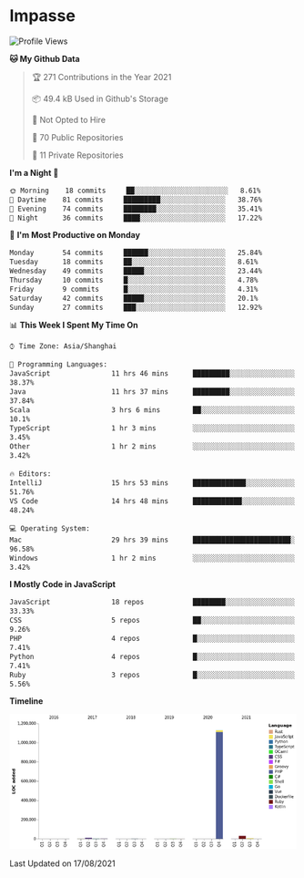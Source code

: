 # Impasse

<!--START_SECTION:waka-->
![Profile Views](http://img.shields.io/badge/Profile%20Views-1-blue)

**🐱 My Github Data** 

> 🏆 271 Contributions in the Year 2021
 > 
> 📦 49.4 kB Used in Github's Storage 
 > 
> 🚫 Not Opted to Hire
 > 
> 📜 70 Public Repositories 
 > 
> 🔑 11 Private Repositories  
 > 
**I'm a Night 🦉** 

```text
🌞 Morning    18 commits     ██░░░░░░░░░░░░░░░░░░░░░░░   8.61% 
🌆 Daytime    81 commits     █████████░░░░░░░░░░░░░░░░   38.76% 
🌃 Evening    74 commits     ████████░░░░░░░░░░░░░░░░░   35.41% 
🌙 Night      36 commits     ████░░░░░░░░░░░░░░░░░░░░░   17.22%

```
📅 **I'm Most Productive on Monday** 

```text
Monday       54 commits     ██████░░░░░░░░░░░░░░░░░░░   25.84% 
Tuesday      18 commits     ██░░░░░░░░░░░░░░░░░░░░░░░   8.61% 
Wednesday    49 commits     █████░░░░░░░░░░░░░░░░░░░░   23.44% 
Thursday     10 commits     █░░░░░░░░░░░░░░░░░░░░░░░░   4.78% 
Friday       9 commits      █░░░░░░░░░░░░░░░░░░░░░░░░   4.31% 
Saturday     42 commits     █████░░░░░░░░░░░░░░░░░░░░   20.1% 
Sunday       27 commits     ███░░░░░░░░░░░░░░░░░░░░░░   12.92%

```


📊 **This Week I Spent My Time On** 

```text
⌚︎ Time Zone: Asia/Shanghai

💬 Programming Languages: 
JavaScript               11 hrs 46 mins      █████████░░░░░░░░░░░░░░░░   38.37% 
Java                     11 hrs 37 mins      █████████░░░░░░░░░░░░░░░░   37.84% 
Scala                    3 hrs 6 mins        ██░░░░░░░░░░░░░░░░░░░░░░░   10.1% 
TypeScript               1 hr 3 mins         ░░░░░░░░░░░░░░░░░░░░░░░░░   3.45% 
Other                    1 hr 2 mins         ░░░░░░░░░░░░░░░░░░░░░░░░░   3.42%

🔥 Editors: 
IntelliJ                 15 hrs 53 mins      █████████████░░░░░░░░░░░░   51.76% 
VS Code                  14 hrs 48 mins      ████████████░░░░░░░░░░░░░   48.24%

💻 Operating System: 
Mac                      29 hrs 39 mins      ████████████████████████░   96.58% 
Windows                  1 hr 2 mins         ░░░░░░░░░░░░░░░░░░░░░░░░░   3.42%

```

**I Mostly Code in JavaScript** 

```text
JavaScript               18 repos            ████████░░░░░░░░░░░░░░░░░   33.33% 
CSS                      5 repos             ██░░░░░░░░░░░░░░░░░░░░░░░   9.26% 
PHP                      4 repos             █░░░░░░░░░░░░░░░░░░░░░░░░   7.41% 
Python                   4 repos             █░░░░░░░░░░░░░░░░░░░░░░░░   7.41% 
Ruby                     3 repos             █░░░░░░░░░░░░░░░░░░░░░░░░   5.56%

```


**Timeline**

![Chart not found](https://raw.githubusercontent.com/impasse/impasse/master/charts/bar_graph.png) 


 Last Updated on 17/08/2021
<!--END_SECTION:waka-->
